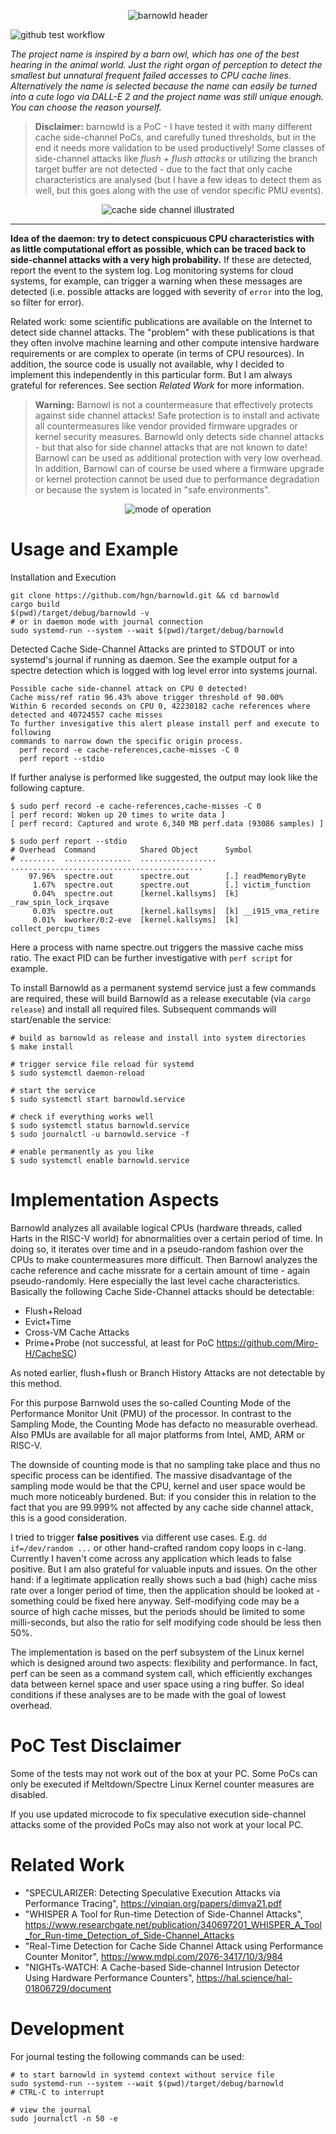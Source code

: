 <p align="center">
  <img src=".github/assets/barnowld-logo.png" alt="barnowld header"><br>
</p>

![github test workflow](https://github.com/hgn/barnowld/actions/workflows/master.yml/badge.svg)

*The project name is inspired by a barn owl, which has one of the best hearing in the
animal world. Just the right 	organ of perception to detect the smallest but
unnatural frequent failed accesses to CPU cache lines. Alternatively the name
is selected because the name can easily be turned into a cute logo via DALL-E 2
and the project name was still unique enough. You can choose the reason yourself.*

> **Disclaimer:** barnowld is a PoC - I have tested it with many different
> cache side-channel PoCs, and carefully tuned thresholds, but in the end it
> needs more validation to be used productively! Some classes of side-channel
> attacks like *flush + flush attacks* or utilizing the branch target buffer
> are not detected - due to the fact that only cache characteristics are
> analysed (but I have a few ideas to detect them as well, but this goes along
> with the use of vendor specific PMU events).

<p align="center">
  <img src=".github/assets/side-channel-illustrated.png" alt="cache side channel illustrated"><br>
</p>

---

**Idea of the daemon: try to detect conspicuous CPU characteristics with as little
computational effort as possible, which can be traced back to side-channel
attacks with a very high probability.** If these are detected, report the event
to the system log. Log monitoring systems for cloud systems, for example,
can trigger a warning when these messages are detected (i.e. possible attacks
are logged with severity of `error` into the log, so filter for error).

Related work: some scientific publications are available on the Internet to
detect side channel attacks. The "problem" with these publications is that they
often involve machine learning and other compute intensive hardware
requirements or are complex to operate (in terms of CPU resources). In
addition, the source code is usually not available, why I decided to implement
this independently in this particular form. But I am always grateful for
references. See section *Related Work* for more information.

> **Warning:** Barnowl is not a countermeasure that effectively protects
> against side channel attacks! Safe protection is to install and activate all
> countermeasures like vendor provided firmware upgrades or kernel security
> measures. Barnowld only detects side channel attacks - but that also for side
> channel attacks that are not known to date! Barnowl can be used as additional
> protection with very low overhead. In addition, Barnowl can of course be used
> where a firmware upgrade or kernel protection cannot be used due to
> performance degradation or because the system is located in "safe
> environments".

<p align="center">
  <img src=".github/assets/mode-of-operation.png" alt="mode of operation"><br>
</p>

# Usage and Example

Installation and Execution

```
git clone https://github.com/hgn/barnowld.git && cd barnowld
cargo build
$(pwd)/target/debug/barnowld -v
# or in daemon mode with journal connection
sudo systemd-run --system --wait $(pwd)/target/debug/barnowld
```

Detected Cache Side-Channel Attacks are printed to STDOUT or into systemd's
journal if running as daemon. See the example output for a spectre detection
which is logged with log level error into systems journal.

```
Possible cache side-channel attack on CPU 0 detected!
Cache miss/ref ratio 96.43% above trigger threshold of 90.00%
Within 6 recorded seconds on CPU 0, 42230182 cache references where detected and 40724557 cache misses
To further invesigative this alert please install perf and execute to following
commands to narrow down the specific origin process.
  perf record -e cache-references,cache-misses -C 0
  perf report --stdio
```

If further analyse is performed like suggested, the output may look like the following capture.

```
$ sudo perf record -e cache-references,cache-misses -C 0
[ perf record: Woken up 20 times to write data ]
[ perf record: Captured and wrote 6,340 MB perf.data (93086 samples) ]

$ sudo perf report --stdio
# Overhead  Command          Shared Object      Symbol
# ........  ...............  .................  ...........................................
    97.96%  spectre.out      spectre.out        [.] readMemoryByte
     1.67%  spectre.out      spectre.out        [.] victim_function
     0.04%  spectre.out      [kernel.kallsyms]  [k] _raw_spin_lock_irqsave
     0.03%  spectre.out      [kernel.kallsyms]  [k] __i915_vma_retire
     0.01%  kworker/0:2-eve  [kernel.kallsyms]  [k] collect_percpu_times
```

Here a process with name spectre.out triggers the massive cache miss ratio. The
exact PID can be further investigative with `perf script` for example.

To install Barnowld as a permanent systemd service just a few commands are
required, these will build Barnowld as a release executable (via `cargo
release`) and install all required files. Subsequent commands will start/enable
the service:

```
# build as barnowld as release and install into system directories
$ make install

# trigger service file reload für systemd 
$ sudo systemctl daemon-reload

# start the service
$ sudo systemctl start barnowld.service

# check if everything works well
$ sudo systemctl status barnowld.service
$ sudo journalctl -u barnowld.service -f

# enable permanently as you like
$ sudo systemctl enable barnowld.service
```

# Implementation Aspects

Barnowld analyzes all available logical CPUs (hardware threads, called Harts in
the RISC-V world) for abnormalities over a certain period of time. In doing so,
it iterates over time and in a pseudo-random fashion over the CPUs to make
countermeasures more difficult. Then Barnowl analyzes the cache reference and
cache missrate for a certain amount of time - again pseudo-randomly. Here
especially the last level cache characteristics. Basically the following Cache
Side-Channel attacks should be detectable:

- Flush+Reload
- Evict+Time
- Cross-VM Cache Attacks
- Prime+Probe (not successful, at least for PoC https://github.com/Miro-H/CacheSC)

As noted earlier, flush+flush or Branch History Attacks are not detectable by
this method.

For this purpose Barnwold uses the so-called Counting Mode of the Performance
Monitor Unit (PMU) of the processor. In contrast to the Sampling Mode, the
Counting Mode has defacto no measurable overhead. Also PMUs are available for
all major platforms from Intel, AMD, ARM or RISC-V.

The downside of counting mode is that no sampling take place and thus no
specific process can be identified. The massive disadvantage of the sampling
mode would be that the CPU, kernel and user space would be much more noticeably
burdened. But: if you consider this in relation to the fact that you are
99.999% not affected by any cache side channel attack, this is a good
consideration.

I tried to trigger **false positives** via different use cases. E.g. `dd
if=/dev/random ...` or other hand-crafted random copy loops in c-lang.
Currently I haven't come across any application which leads to false positive.
But I am also grateful for valuable inputs and issues. On the other hand: if a
legitimate application really shows such a bad (high) cache miss rate over a
longer period of time, then the application should be looked at - something
could be fixed here anyway. Self-modifying code may be a source of high cache
misses, but the periods should be limited to some milli-seconds, but also the
ratio for self modifying code should be less then 50%.

The implementation is based on the perf subsystem of the Linux kernel which is
designed around two aspects: flexibility and performance. In fact, perf can be
seen as a command system call, which efficiently exchanges data between kernel
space and user space using a ring buffer. So ideal conditions if these analyses
are to be made with the goal of lowest overhead.

# PoC Test Disclaimer

Some of the tests may not work out of the box at your PC. Some PoCs can only be
executed if Meltdown/Spectre Linux Kernel counter measures are disabled.

If you use updated microcode to fix speculative execution side-channel attacks
some of the provided PoCs may also not work at your local PC.


# Related Work

- "SPECULARIZER: Detecting Speculative Execution Attacks via Performance Tracing",
  https://yinqian.org/papers/dimva21.pdf
- "WHISPER A Tool for Run-time Detection of Side-Channel Attacks",
  https://www.researchgate.net/publication/340697201_WHISPER_A_Tool_for_Run-time_Detection_of_Side-Channel_Attacks
- "Real-Time Detection for Cache Side Channel Attack using Performance Counter Monitor",
  https://www.mdpi.com/2076-3417/10/3/984
- "NIGHTs-WATCH: A Cache-based Side-channel Intrusion Detector Using Hardware Performance Counters",
  https://hal.science/hal-01806729/document

# Development


For journal testing the following commands can be used:


```
# to start barnowld in systemd context without service file
sudo systemd-run --system --wait $(pwd)/target/debug/barnowld
# CTRL-C to interrupt 

# view the journal
sudo journalctl -n 50 -e
```
